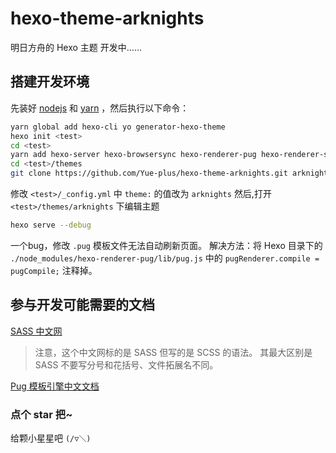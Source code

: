 # hexo-theme-arknights

明日方舟的 Hexo 主题
开发中……

## 搭建开发环境

先装好 [nodejs](https://nodejs.org/) 和 [yarn](https://classic.yarnpkg.com/zh-Hans/) ，然后执行以下命令：
```bash
yarn global add hexo-cli yo generator-hexo-theme
hexo init <test>
cd <test>
yarn add hexo-server hexo-browsersync hexo-renderer-pug hexo-renderer-sass hexo-renderer-ts
cd <test>/themes
git clone https://github.com/Yue-plus/hexo-theme-arknights.git arknights
```
修改 `<test>/_config.yml` 中 `theme:` 的值改为 `arknights`
然后,打开 `<test>/themes/arknights` 下编辑主题
```bash
hexo serve --debug
```
一个bug，修改 `.pug` 模板文件无法自动刷新页面。
解决方法：将 Hexo 目录下的
`./node_modules/hexo-renderer-pug/lib/pug.js`
中的
`pugRenderer.compile = pugCompile;`
注释掉。

## 参与开发可能需要的文档
[SASS 中文网](https://www.sass.hk/guide/)
> 注意，这个中文网标的是 SASS 但写的是 SCSS 的语法。
> 其最大区别是 SASS 不要写分号和花括号、文件拓展名不同。

[Pug 模板引擎中文文档](https://pugjs.bootcss.com/api/getting-started.html)

### 点个 star 把~
给颗小星星吧 `(/▽＼)`
